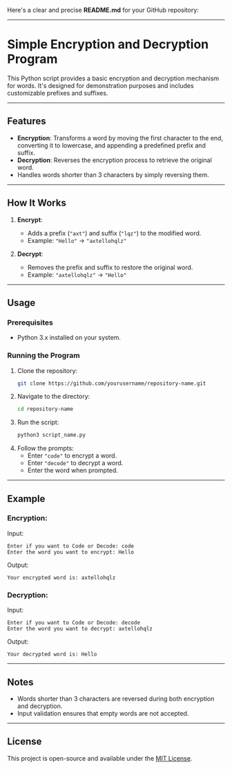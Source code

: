 Here's a clear and precise **README.md** for your GitHub repository:

---

# Simple Encryption and Decryption Program

This Python script provides a basic encryption and decryption mechanism for words. It's designed for demonstration purposes and includes customizable prefixes and suffixes.

---

## Features
- **Encryption**: Transforms a word by moving the first character to the end, converting it to lowercase, and appending a predefined prefix and suffix.
- **Decryption**: Reverses the encryption process to retrieve the original word.
- Handles words shorter than 3 characters by simply reversing them.

---

## How It Works
1. **Encrypt**:
   - Adds a prefix (`"axt"`) and suffix (`"lqz"`) to the modified word.
   - Example: `"Hello"` → `"axtellohqlz"`

2. **Decrypt**:
   - Removes the prefix and suffix to restore the original word.
   - Example: `"axtellohqlz"` → `"Hello"`

---

## Usage
### Prerequisites
- Python 3.x installed on your system.

### Running the Program
1. Clone the repository:
   ```bash
   git clone https://github.com/yourusername/repository-name.git
   ```
2. Navigate to the directory:
   ```bash
   cd repository-name
   ```
3. Run the script:
   ```bash
   python3 script_name.py
   ```
4. Follow the prompts:
   - Enter `"code"` to encrypt a word.
   - Enter `"decode"` to decrypt a word.
   - Enter the word when prompted.

---

## Example
### Encryption:
Input:
```
Enter if you want to Code or Decode: code
Enter the word you want to encrypt: Hello
```
Output:
```
Your encrypted word is: axtellohqlz
```

### Decryption:
Input:
```
Enter if you want to Code or Decode: decode
Enter the word you want to decrypt: axtellohqlz
```
Output:
```
Your decrypted word is: Hello
```

---

## Notes
- Words shorter than 3 characters are reversed during both encryption and decryption.
- Input validation ensures that empty words are not accepted.

---

## License
This project is open-source and available under the [MIT License](LICENSE).
